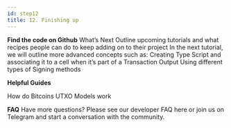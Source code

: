```yaml
---
id: step12
title: 12. Finishing up
---
```


__Find the code on Github__
What’s Next
Outline upcoming tutorials and what recipes people can do to keep adding on to their project
In the next tutorial, we will outline more advanced concepts such as:
Creating Type Script and associating it to a cell when it’s part of a Transaction Output
Using different types of Signing methods


__Helpful Guides__

How do Bitcoins UTXO Models work <link>

__FAQ__
Have more questions? Please see our developer FAQ here or join us on Telegram and start a conversation with the community.
